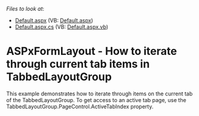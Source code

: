 <!-- default file list -->
*Files to look at*:

* [Default.aspx](./CS/WebSite/Default.aspx) (VB: [Default.aspx](./VB/WebSite/Default.aspx))
* [Default.aspx.cs](./CS/WebSite/Default.aspx.cs) (VB: [Default.aspx.vb](./VB/WebSite/Default.aspx.vb))
<!-- default file list end -->
# ASPxFormLayout - How to iterate through current tab items in TabbedLayoutGroup


<p>This example demonstrates how to iterate through items on the current tab of the TabbedLayoutGroup. To get access to an active tab page, use the TabbedLayoutGroup.PageControl.ActiveTabIndex property.</p>

<br/>


